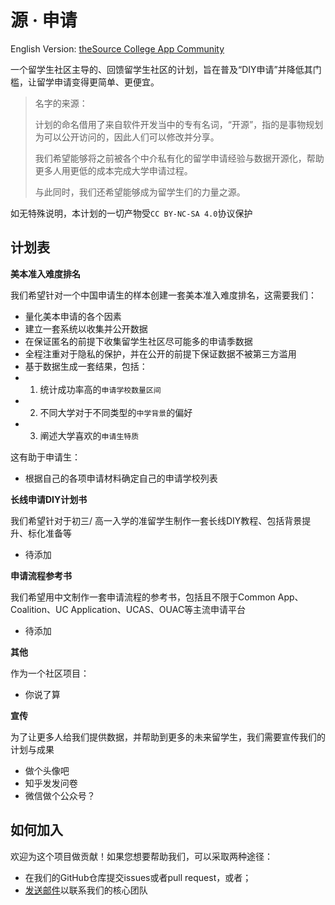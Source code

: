 # 源 · 申请
English Version: [theSource College App Community](README_en.md)

一个留学生社区主导的、回馈留学生社区的计划，旨在普及“DIY申请”并降低其门槛，让留学申请变得更简单、更便宜。

> 名字的来源：
>
> 计划的命名借用了来自软件开发当中的专有名词，“开源”，指的是事物规划为可以公开访问的，因此人们可以修改并分享。
>
> 我们希望能够将之前被各个中介私有化的留学申请经验与数据开源化，帮助更多人用更低的成本完成大学申请过程。
>
> 与此同时，我们还希望能够成为留学生们的力量之源。

如无特殊说明，本计划的一切产物受`CC BY-NC-SA 4.0`协议保护

## 计划表

**美本准入难度排名**

我们希望针对一个中国申请生的样本创建一套美本准入难度排名，这需要我们：
- 量化美本申请的各个因素
- 建立一套系统以收集并公开数据
- 在保证匿名的前提下收集留学生社区尽可能多的申请季数据
- 全程注重对于隐私的保护，并在公开的前提下保证数据不被第三方滥用
- 基于数据生成一套结果，包括：
- 1. 统计成功率高的`申请学校数量区间`
- 2. 不同大学对于不同类型的`中学背景`的偏好
- 3. 阐述大学喜欢的`申请生特质`

这有助于申请生：
- 根据自己的各项申请材料确定自己的申请学校列表

**长线申请DIY计划书**

我们希望针对于初三/ 高一入学的准留学生制作一套长线DIY教程、包括背景提升、标化准备等
- 待添加

**申请流程参考书**

我们希望用中文制作一套申请流程的参考书，包括且不限于Common App、Coalition、UC Application、UCAS、OUAC等主流申请平台
- 待添加

**其他**

作为一个社区项目：
- 你说了算

**宣传**

为了让更多人给我们提供数据，并帮助到更多的未来留学生，我们需要宣传我们的计划与成果
- 做个头像吧
- 知乎发发问卷
- 微信做个公众号？

## 如何加入

欢迎为这个项目做贡献！如果您想要帮助我们，可以采取两种途径：
- 在我们的GitHub仓库提交issues或者pull request，或者；
- [发送邮件](mailto:thesourcecollegeapp@outlook.com)以联系我们的核心团队
